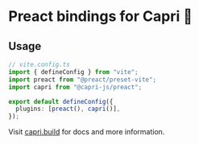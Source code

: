 # Preact bindings for Capri 🍋

## Usage

```ts
// vite.config.ts
import { defineConfig } from "vite";
import preact from "@preact/preset-vite";
import capri from "@capri-js/preact";

export default defineConfig({
  plugins: [preact(), capri()],
});
```

Visit [capri.build](https://capri.build) for docs and more information.
